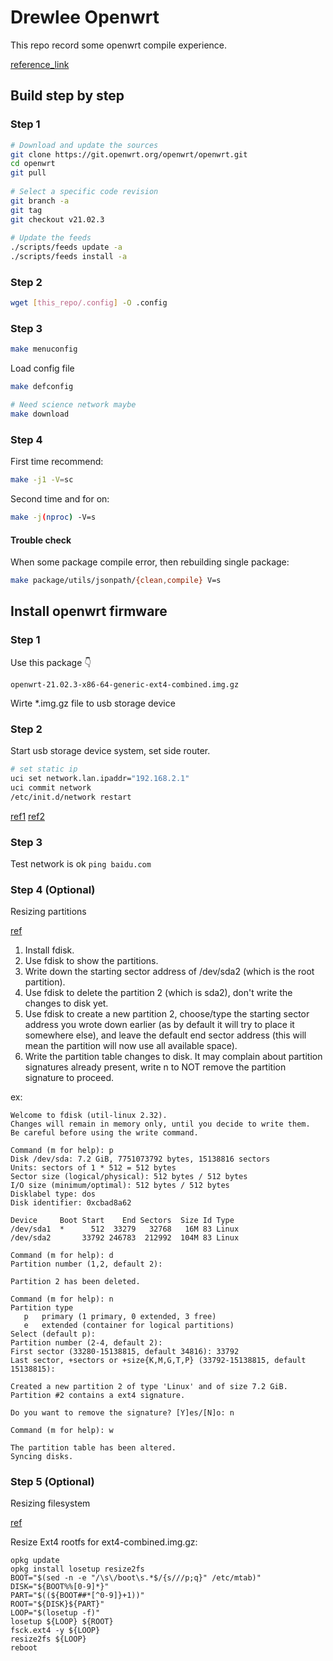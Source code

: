 # Drewlee Openwrt

This repo record some openwrt compile experience.

[reference_link](https://openwrt.org/docs/guide-developer/toolchain/use-buildsystem)

## Build step by step

### Step 1

```sh
# Download and update the sources
git clone https://git.openwrt.org/openwrt/openwrt.git
cd openwrt
git pull
 
# Select a specific code revision
git branch -a
git tag
git checkout v21.02.3
 
# Update the feeds
./scripts/feeds update -a
./scripts/feeds install -a
```

### Step 2

```sh
wget [this_repo/.config] -O .config
```

### Step 3

```sh
make menuconfig
```

Load config file

```sh
make defconfig

# Need science network maybe
make download
```

### Step 4

First time recommend:

```sh
make -j1 -V=sc
```

Second time and for on:

```sh
make -j(nproc) -V=s
```

#### Trouble check

When some package compile error,
then rebuilding single package:

```sh
make package/utils/jsonpath/{clean,compile} V=s
```

## Install openwrt firmware

### Step 1

Use this package 👇

`openwrt-21.02.3-x86-64-generic-ext4-combined.img.gz`

Wirte *.img.gz file to usb storage device

### Step 2

Start usb storage device system, set side router.

```sh
# set static ip
uci set network.lan.ipaddr="192.168.2.1"
uci commit network
/etc/init.d/network restart
```

[ref1](https://pfschina.org/wp/?p=8031)
[ref2](https://sspai.com/post/68511)

### Step 3

Test network is ok
`ping baidu.com`

### Step 4 (Optional)

Resizing partitions

[ref](https://openwrt.org/docs/guide-user/installation/openwrt_x86#resizing_partitions)

1. Install fdisk.
1. Use fdisk to show the partitions.
1. Write down the starting sector address of /dev/sda2 (which is the root partition).
1. Use fdisk to delete the partition 2 (which is sda2), don't write the changes to disk yet.
1. Use fdisk to create a new partition 2, choose/type the starting sector address you wrote down earlier (as by default it will try to place it somewhere else), and leave the default end sector address (this will mean the partition will now use all available space).
1. Write the partition table changes to disk. It may complain about partition signatures already present, write n to NOT remove the partition signature to proceed.

ex:

```
Welcome to fdisk (util-linux 2.32).
Changes will remain in memory only, until you decide to write them.
Be careful before using the write command.

Command (m for help): p
Disk /dev/sda: 7.2 GiB, 7751073792 bytes, 15138816 sectors
Units: sectors of 1 * 512 = 512 bytes
Sector size (logical/physical): 512 bytes / 512 bytes
I/O size (minimum/optimal): 512 bytes / 512 bytes
Disklabel type: dos
Disk identifier: 0xcbad8a62

Device     Boot Start    End Sectors  Size Id Type
/dev/sda1  *      512  33279   32768   16M 83 Linux
/dev/sda2       33792 246783  212992  104M 83 Linux

Command (m for help): d
Partition number (1,2, default 2): 

Partition 2 has been deleted.

Command (m for help): n
Partition type
   p   primary (1 primary, 0 extended, 3 free)
   e   extended (container for logical partitions)
Select (default p): 
Partition number (2-4, default 2): 
First sector (33280-15138815, default 34816): 33792
Last sector, +sectors or +size{K,M,G,T,P} (33792-15138815, default 15138815): 

Created a new partition 2 of type 'Linux' and of size 7.2 GiB.
Partition #2 contains a ext4 signature.

Do you want to remove the signature? [Y]es/[N]o: n

Command (m for help): w

The partition table has been altered.
Syncing disks.
```

### Step 5 (Optional)

Resizing filesystem

[ref](https://openwrt.org/docs/guide-user/installation/openwrt_x86#resizing_ext4_rootfs)

Resize Ext4 rootfs for ext4-combined.img.gz:

```
opkg update
opkg install losetup resize2fs
BOOT="$(sed -n -e "/\s\/boot\s.*$/{s///p;q}" /etc/mtab)"
DISK="${BOOT%%[0-9]*}"
PART="$((${BOOT##*[^0-9]}+1))"
ROOT="${DISK}${PART}"
LOOP="$(losetup -f)"
losetup ${LOOP} ${ROOT}
fsck.ext4 -y ${LOOP}
resize2fs ${LOOP}
reboot
```








